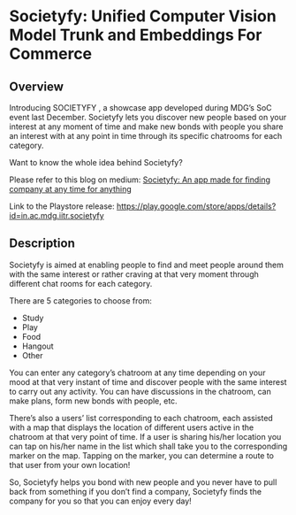 # Societyfy: Unified Computer Vision Model Trunk and Embeddings For Commerce

## Overview

Introducing SOCIETYFY , a showcase app developed during MDG’s SoC
event last December. Societyfy lets you discover new people based on your
interest at any moment of time and make new bonds with people you share
an interest with at any point in time through its specific chatrooms for each
category.

Want to know the whole idea behind Societyfy?

Please refer to this blog on medium: [Societyfy: An app made for finding company 
at any time for anything](https://medium.com/mobile-development-group/societyfy-an-app-made-for-finding-company-at-anytime-for-anything-842e18151551)

Link to the Playstore release: https://play.google.com/store/apps/details?id=in.ac.mdg.iitr.societyfy

## Description

Societyfy is aimed at enabling people to find and meet people around them
with the same interest or rather craving at that very moment through
different chat rooms for each category.

There are 5 categories to choose from:

- Study
- Play
- Food
- Hangout
- Other

You can enter any category’s chatroom at any time depending on your
mood at that very instant of time and discover people with the same
interest to carry out any activity. You can have discussions in the chatroom,
can make plans, form new bonds with people, etc.

There’s also a users’ list corresponding to each chatroom, each assisted
with a map that displays the location of different users active in the
chatroom at that very point of time. If a user is sharing his/her location you
can tap on his/her name in the list which shall take you to the
corresponding marker on the map. Tapping on the marker, you can
determine a route to that user from your own location!

So, Societyfy helps you bond with new people and you never have to pull
back from something if you don’t find a company, Societyfy finds the
company for you so that you can enjoy every day!
